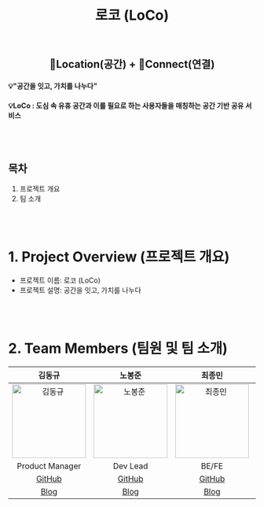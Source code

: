 <div align="center">
  <h1> 로코 (LoCo)</h1> 
<!--   <img src="https://github.com/user-attachments/assets/65746376-3b86-40a4-b538-761e83be8261">
  <img src="https://github.com/user-attachments/assets/803a61ca-4793-4d3c-9a70-bacae60910af"> -->
</div>
<br/>

<div>
  <div align="center">
    <h2>📍Location(공간) + 💫Connect(연결)</h2> 
  </div>
  <h4> 💡"공간을 잇고, 가치를 나누다" </h4>
  <h4> 💡LoCo : 도심 속 유휴 공간과 이를 필요로 하는 사용자들을 매칭하는 공간 기반 공유 서비스 </h4>
<!--   <h4> 사이트 URL: https://www.momentree.site/ </h4> -->
</div>


<br/>
<br/>

## 목차
1. 프로젝트 개요
2. 팀 소개

<br/>
<br/>

# 1. Project Overview (프로젝트 개요)
- 프로젝트 이름: 로코 (LoCo)
- 프로젝트 설명: 공간을 잇고, 가치를 나누다

<br/>
<br/>

# 2. Team Members (팀원 및 팀 소개)
| 김동규 | 노봉준 | 최종민 | 이호준 |
|:------:|:------:|:------:|:------:|
| <img src="https://github.com/user-attachments/assets/85be774d-53a3-4a26-9df4-bdd2a7d2f012" alt="김동규" width="150"> | <img src="https://github.com/user-attachments/assets/3236f1aa-4dd0-412c-9772-2d4b84e5b5e0" alt="노봉준" width="150"> | <img src="https://github.com/user-attachments/assets/d9e5279c-5c88-4c83-8a23-c06f7367a079" alt="최종민" width="150"> | <img src="https://github.com/user-attachments/assets/e2736555-bc1c-487b-9014-571fdce5cfbb" alt="이호준" width="150"> 
| Product Manager | Dev Lead | BE/FE | BE/FE |
| [GitHub](https://github.com/Morgan-EE) | [GitHub](https://github.com/pickipi) | [GitHub](https://github.com/Jong-min-choi) | [GitHub](https://github.com/dlghwns200) |
| [Blog](https://mmatrix.tistory.com/) | [Blog](https://lefton.tistory.com/) | [Blog]() | [Blog]() |
